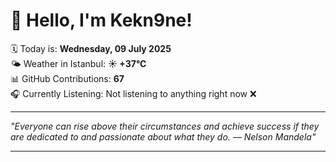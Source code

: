 # 👋 Hello, I'm Kekn9ne!

🗓️ Today is: **Wednesday, 09 July 2025**  
🌤️ Weather in Istanbul: **☀️   +37°C**  
📊 GitHub Contributions: **67**  
🎧 Currently Listening: Not listening to anything right now ❌

---

_"Everyone can rise above their circumstances and achieve success if they are dedicated to and passionate about what they do. — *Nelson Mandela*"_

---
